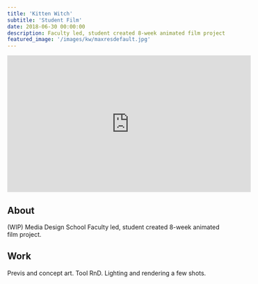 ```yaml
---
title: 'Kitten Witch'
subtitle: 'Student Film'
date: 2018-06-30 00:00:00
description: Faculty led, student created 8-week animated film project.
featured_image: '/images/kw/maxresdefault.jpg'
---
```


<iframe width="560" height="315" src="https://www.youtube-nocookie.com/embed/AiRZPSX4QCY" title="YouTube video player" frameborder="0" allow="accelerometer; autoplay; clipboard-write; encrypted-media; gyroscope; picture-in-picture; web-share" allowfullscreen></iframe>

## About

(WIP)
Media Design School
Faculty led, student created 8-week animated film project. 

## Work

Previs and concept art.
Tool RnD.
Lighting and rendering a few shots.
